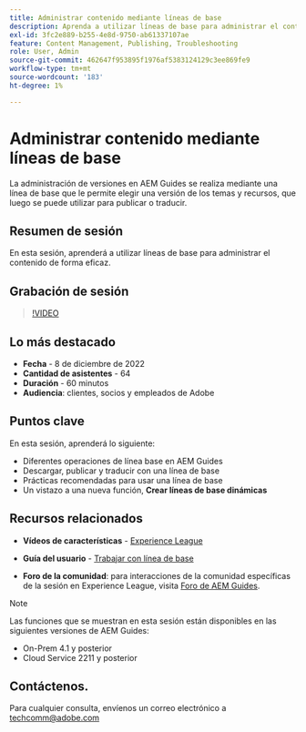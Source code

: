 ```yaml
---
title: Administrar contenido mediante líneas de base
description: Aprenda a utilizar líneas de base para administrar el contenido de forma eficaz.
exl-id: 3fc2e889-b255-4e8d-9750-ab61337107ae
feature: Content Management, Publishing, Troubleshooting
role: User, Admin
source-git-commit: 462647f953895f1976af5383124129c3ee869fe9
workflow-type: tm+mt
source-wordcount: '183'
ht-degree: 1%

---
```


# Administrar contenido mediante líneas de base

La administración de versiones en AEM Guides se realiza mediante una línea de base que le permite elegir una versión de los temas y recursos, que luego se puede utilizar para publicar o traducir.

## Resumen de sesión

En esta sesión, aprenderá a utilizar líneas de base para administrar el contenido de forma eficaz.

## Grabación de sesión

>[!VIDEO](https://video.tv.adobe.com/v/3414172/version-management-release-management-baseline?quality=12&learn=on)

## Lo más destacado

- **Fecha** - 8 de diciembre de 2022
- **Cantidad de asistentes** - 64
- **Duración** - 60 minutos
- **Audiencia**: clientes, socios y empleados de Adobe

## Puntos clave

En esta sesión, aprenderá lo siguiente:
- Diferentes operaciones de línea base en AEM Guides
- Descargar, publicar y traducir con una línea de base
- Prácticas recomendadas para usar una línea de base
- Un vistazo a una nueva función, **Crear líneas de base dinámicas**

## Recursos relacionados

- **Vídeos de características** - [Experience League](https://experienceleague.adobe.com/docs/experience-manager-guides-learn/videos/advanced-user-guide/overview.html?lang=en)

- **Guía del usuario** - [Trabajar con línea de base](https://help.adobe.com/en_US/xml-documentation-for-adobe-experience-manager/index.html#t=DXML-master-map%2Fgenerate-output-use-baseline-for-publishing.html)

- **Foro de la comunidad**: para interacciones de la comunidad específicas de la sesión en Experience League, visita [Foro de AEM Guides](https://experienceleaguecommunities.adobe.com/t5/experience-manager-guides/bd-p/xml-documentation-discussions).

>[!NOTE]
>
>Las funciones que se muestran en esta sesión están disponibles en las siguientes versiones de AEM Guides:
> - On-Prem 4.1 y posterior
> - Cloud Service 2211 y posterior

## Contáctenos.

Para cualquier consulta, envíenos un correo electrónico a <techcomm@adobe.com>
